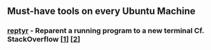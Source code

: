 ## Must-have tools on every Ubuntu Machine

### [reptyr](https://github.com/nelhage/reptyr) - Reparent a running program to a new terminal Cf. StackOverflow [[1](https://unix.stackexchange.com/questions/31824/how-to-attach-terminal-to-detached-process)] [[2](https://unix.stackexchange.com/a/335502/91242)]
